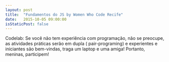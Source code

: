 ```yaml
---
layout: post
title:  "Fundamentos do JS by Women Who Code Recife"
date:   2015-10-05 09:00:00
isStaticPost: false
---
```

Codelab: Se você não tem experiência com programação, não se preocupe, as atividades práticas serão em dupla ( pair-programing) e experientes e iniciantes são bem-vindas, traga um laptop e uma amiga! Portanto, meninas, participem!
